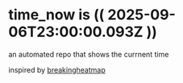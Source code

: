 # time_now is (( 2025-09-06T23:00:00.093Z ))

an automated repo that shows the currnent time

inspired by [breakingheatmap](https://github.com/breakingheatmap/breakingheatmap)
